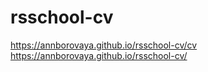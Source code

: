 # rsschool-cv
https://annborovaya.github.io/rsschool-cv/cv  
https://annborovaya.github.io/rsschool-cv/